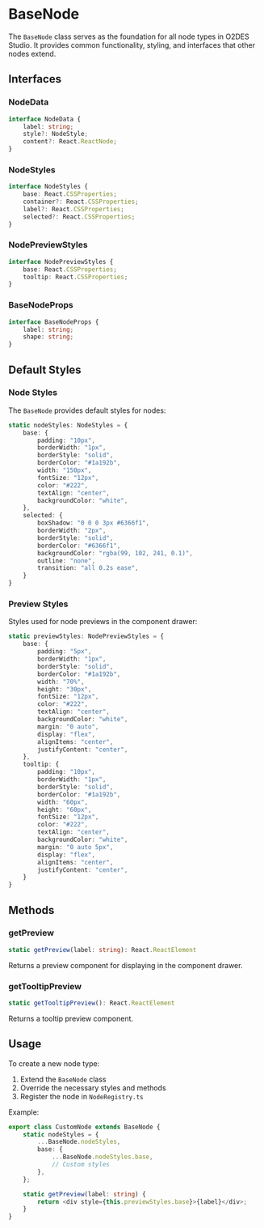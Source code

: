 # BaseNode

The `BaseNode` class serves as the foundation for all node types in O2DES Studio. It provides common functionality, styling, and interfaces that other nodes extend.

## Interfaces

### NodeData

```typescript
interface NodeData {
    label: string;
    style?: NodeStyle;
    content?: React.ReactNode;
}
```

### NodeStyles

```typescript
interface NodeStyles {
    base: React.CSSProperties;
    container?: React.CSSProperties;
    label?: React.CSSProperties;
    selected?: React.CSSProperties;
}
```

### NodePreviewStyles

```typescript
interface NodePreviewStyles {
    base: React.CSSProperties;
    tooltip: React.CSSProperties;
}
```

### BaseNodeProps

```typescript
interface BaseNodeProps {
    label: string;
    shape: string;
}
```

## Default Styles

### Node Styles

The `BaseNode` provides default styles for nodes:

```typescript
static nodeStyles: NodeStyles = {
    base: {
        padding: "10px",
        borderWidth: "1px",
        borderStyle: "solid",
        borderColor: "#1a192b",
        width: "150px",
        fontSize: "12px",
        color: "#222",
        textAlign: "center",
        backgroundColor: "white",
    },
    selected: {
        boxShadow: "0 0 0 3px #6366f1",
        borderWidth: "2px",
        borderStyle: "solid",
        borderColor: "#6366f1",
        backgroundColor: "rgba(99, 102, 241, 0.1)",
        outline: "none",
        transition: "all 0.2s ease",
    }
}
```

### Preview Styles

Styles used for node previews in the component drawer:

```typescript
static previewStyles: NodePreviewStyles = {
    base: {
        padding: "5px",
        borderWidth: "1px",
        borderStyle: "solid",
        borderColor: "#1a192b",
        width: "70%",
        height: "30px",
        fontSize: "12px",
        color: "#222",
        textAlign: "center",
        backgroundColor: "white",
        margin: "0 auto",
        display: "flex",
        alignItems: "center",
        justifyContent: "center",
    },
    tooltip: {
        padding: "10px",
        borderWidth: "1px",
        borderStyle: "solid",
        borderColor: "#1a192b",
        width: "60px",
        height: "60px",
        fontSize: "12px",
        color: "#222",
        textAlign: "center",
        backgroundColor: "white",
        margin: "0 auto 5px",
        display: "flex",
        alignItems: "center",
        justifyContent: "center",
    }
}
```

## Methods

### getPreview

```typescript
static getPreview(label: string): React.ReactElement
```

Returns a preview component for displaying in the component drawer.

### getTooltipPreview

```typescript
static getTooltipPreview(): React.ReactElement
```

Returns a tooltip preview component.

## Usage

To create a new node type:

1. Extend the `BaseNode` class
2. Override the necessary styles and methods
3. Register the node in `NodeRegistry.ts`

Example:

```typescript
export class CustomNode extends BaseNode {
    static nodeStyles = {
        ...BaseNode.nodeStyles,
        base: {
            ...BaseNode.nodeStyles.base,
            // Custom styles
        },
    };

    static getPreview(label: string) {
        return <div style={this.previewStyles.base}>{label}</div>;
    }
}
```
